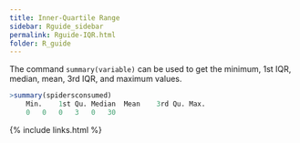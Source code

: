 ```yaml
---
title: Inner-Quartile Range
sidebar: Rguide_sidebar
permalink: Rguide-IQR.html
folder: R_guide
---
```


<link rel="stylesheet" href="css/theme-pink.css">

The command `summary(variable)` can be used to get the minimum, 1st IQR, 
median, mean, 3rd IQR, and maximum values.
```R
>summary(spidersconsumed)
	Min.	1st Qu.	Median	Mean	3rd Qu.	Max.
	0	0	0	3	0	30
```

{% include links.html %}
